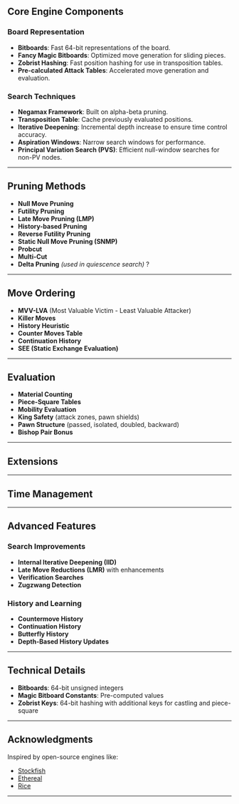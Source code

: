 
## Core Engine Components

### Board Representation

- **Bitboards**: Fast 64-bit representations of the board.
- **Fancy Magic Bitboards**: Optimized move generation for sliding pieces.
- **Zobrist Hashing**: Fast position hashing for use in transposition tables.
- **Pre-calculated Attack Tables**: Accelerated move generation and evaluation.

### Search Techniques

- **Negamax Framework**: Built on alpha-beta pruning.
- **Transposition Table**: Cache previously evaluated positions.
- **Iterative Deepening**: Incremental depth increase to ensure time control accuracy.
- **Aspiration Windows**: Narrow search windows for performance.
- **Principal Variation Search (PVS)**: Efficient null-window searches for non-PV nodes.

---

## Pruning Methods

- **Null Move Pruning**
- **Futility Pruning**
- **Late Move Pruning (LMP)**
- **History-based Pruning**
- **Reverse Futility Pruning**
- **Static Null Move Pruning (SNMP)**
- **Probcut**
- **Multi-Cut**
- **Delta Pruning** *(used in quiescence search)* ?

---

## Move Ordering

- **MVV-LVA** (Most Valuable Victim - Least Valuable Attacker)
- **Killer Moves**
- **History Heuristic**
- **Counter Moves Table**
- **Continuation History**
- **SEE (Static Exchange Evaluation)**

---

## Evaluation

- **Material Counting**
- **Piece-Square Tables**
- **Mobility Evaluation**
- **King Safety** (attack zones, pawn shields)
- **Pawn Structure** (passed, isolated, doubled, backward)
- **Bishop Pair Bonus**
---

## Extensions

---

## Time Management

---

## Advanced Features

### Search Improvements

- **Internal Iterative Deepening (IID)**
- **Late Move Reductions (LMR)** with enhancements
- **Verification Searches**
- **Zugzwang Detection**

### History and Learning

- **Countermove History**
- **Continuation History**
- **Butterfly History**
- **Depth-Based History Updates**

---


## Technical Details

- **Bitboards**: 64-bit unsigned integers
- **Magic Bitboard Constants**: Pre-computed values
- **Zobrist Keys**: 64-bit hashing with additional keys for castling and piece-square

---

## Acknowledgments

Inspired by open-source engines like:

- [Stockfish](https://stockfishchess.org/)
- [Ethereal](https://github.com/AndyGrant/Ethereal)
- [Rice](https://github.com/rafid-dev/rice)


---

